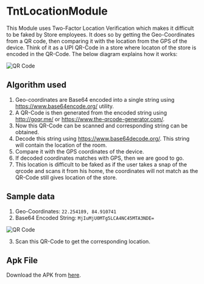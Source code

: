 # TntLocationModule

This Module uses Two-Factor Location Verification which makes it difficult to be faked by Store employees. It does so by getting the Geo-Coordinates from a QR code, then comparing it with the location from the GPS of the device. Think of it as a UPI QR-Code in a store where locaton of the store is encoded in the QR-Code. The below diagram explains how it works:

  ![QR Code](https://i.imgur.com/3Rk7jlx.png)

## Algorithm used

1. Geo-coordinates are Base64 encoded into a single string using https://www.base64encode.org/ utility.
2. A QR-Code is then generated from the encoded string using http://goqr.me/ or https://www.the-qrcode-generator.com/.
3. Now this QR-Code can be scanned and corresponding string can be obtained.
4. Decode this string using https://www.base64decode.org/. This string will contain the location of the room.
5. Compare it with the GPS coordinates of the device.
6. If decoded coordinates matches with GPS, then we are good to go.
7. This location is difficult to be faked as if the user takes a snap of the qrcode and scans it from his home,
   the coordinates will not match as the QR-Code still gives location of the store.

## Sample data

1. Geo-Coordinates: `22.254189, 84.910741`
2. Base64 Encoded String: `MjIuMjU0MTg5LCA4NC45MTA3NDE=`

  ![QR Code](https://i.imgur.com/0DugdyS.png)

3. Scan this QR-Code to get the corresponding location.

## Apk File

Download the APK from [here](https://drive.google.com/file/d/0BwcoMJ0DNQ-RY25fcUhCNWJMUW8/view?usp=sharing).
